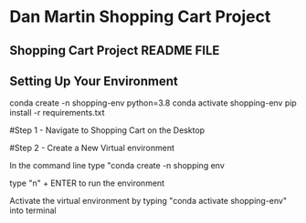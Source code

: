 # Dan Martin Shopping Cart Project

## Shopping Cart Project README FILE 

## Setting Up Your Environment
conda create -n shopping-env python=3.8 
conda activate shopping-env
pip install -r requirements.txt 

#Step 1 - Navigate to Shopping Cart on the Desktop

#Step 2 - Create a New Virtual environment

In the command line type "conda create -n shopping env

type "n" + ENTER to run the environment

Activate the virtual environment by typing "conda activate shopping-env" into terminal